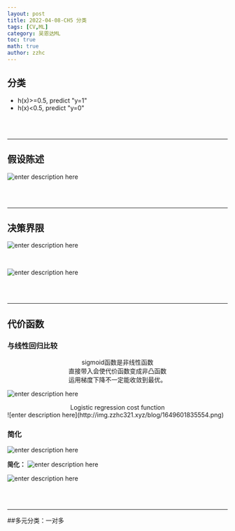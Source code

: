 ```yaml
---
layout: post
title: 2022-04-08-CH5 分类
tags: [CV,ML]
category: 吴恩达ML
toc: true
math: true
author: zzhc
---
```


## 分类

 - h(x)>=0.5, predict "y=1"
 - h(x)<0.5, predict "y=0"















<br>
<br>

***

## 假设陈述

![enter description here](http://img.zzhc321.xyz/blog/1649600445195.png)












<br>
<br>

***

## 决策界限




![enter description here](http://img.zzhc321.xyz/blog/1649600870394.png)

<br>

![enter description here](http://img.zzhc321.xyz/blog/1649601035577.png)








<br>
<br>

***

## 代价函数

### 与线性回归比较
<center> sigmoid函数是非线性函数</center><center>直接带入会使代价函数变成非凸函数</center><center>运用梯度下降不一定能收敛到最优。</center>

![enter description here](http://img.zzhc321.xyz/blog/1649601550104.png)
<br>

<center>Logistic regression cost function</center> 
![enter description here](http://img.zzhc321.xyz/blog/1649601835554.png)



### 简化
![enter description here](http://img.zzhc321.xyz/blog/1649602023776.png)

<i class="fas fa-tags"></i>**简化：**
![enter description here](http://img.zzhc321.xyz/blog/1649602097871.png)

![enter description here](http://img.zzhc321.xyz/blog/1649602394790.png)


<br>
<br>

***

##多元分类：一对多





